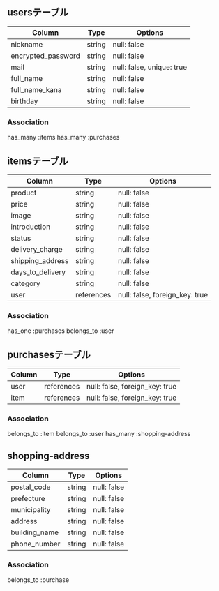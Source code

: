 ## usersテーブル

| Column             | Type   | Options                   |
| ------------------ | ------ | ------------------------- |
| nickname           | string | null: false               |
| encrypted_password | string | null: false               |
| mail               | string | null: false, unique: true |
| full_name          | string | null: false               |
| full_name_kana     | string | null: false               |
| birthday           | string | null: false               |

### Association

has_many :items
has_many :purchases

## itemsテーブル

| Column           | Type       | Options                        |
| ---------------- | ---------- | ------------------------------ |
| product          | string     | null: false                    |
| price            | string     | null: false                    |
| image            | string     | null: false                    |
| introduction     | string     | null: false                    |
| status           | string     | null: false                    |
| delivery_charge  | string     | null: false                    |
| shipping_address | string     | null: false                    |
| days_to_delivery | string     | null: false                    |
| category         | string     | null: false                    |
| user             | references | null: false, foreign_key: true |

### Association

has_one :purchases
belongs_to :user


## purchasesテーブル

| Column | Type       | Options                        |
| -------| ---------- | ------------------------------ |
| user   | references | null: false, foreign_key: true |
| item   | references | null: false, foreign_key: true |


### Association

belongs_to :item
belongs_to :user
has_many :shopping-address


## shopping-address

| Column        | Type   | Options     |
| ------------- | ------ | ----------- |
| postal_code   | string | null: false |
| prefecture    | string | null: false |
| municipality  | string | null: false |
| address       | string | null: false |
| building_name | string | null: false |
| phone_number  | string | null: false |

### Association

belongs_to :purchase